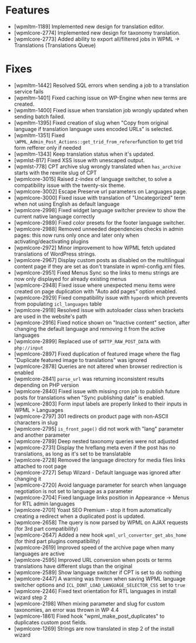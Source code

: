 # Features
* [wpmltm-1189] Implemented new design for translation editor.
* [wpmlcore-2774] Implemented new design for taxonomy translation.
* [wpmlcore-2773] Added ability to export all/filtered jobs in WPML -> Translations (Translations Queue)

# Fixes
* [wpmltm-1442] Resolved SQL errors when sending a job to a translation service fails
* [wpmltm-1401] Fixed caching issue on WP-Engine when new terms are created.
* [wpmltm-1400] Fixed issue when translation job wrongly updated when sending batch failed.
* [wpmltm-1395] Fixed creation of slug when "Copy from original language if translation language uses encoded URLs" is selected.
* [wpmltm-1351] Fixed `\WPML_Admin_Post_Actions::get_trid_from_referer`function to get trid form refferer only if needed
* [wpmltm-1343] Keep translation status when it's updated.
* [wpmlst-817] Fixed XSS issue with unescaped output.
* [wpmlst-778] CPT archive slug wrongly translated when `has_archive` starts with the rewrite slug of CPT
* [wpmlcore-3015] Raised z-index of language switcher, to solve a compatibility issue with the twenty-six theme.
* [wpmlcore-3002] Escape Preserve url parameters on Languages page.
* [wpmlcore-3000] Fixed issue with translation of "Uncategorized" term when not using English as default language
* [wpmlcore-2998] Fixed widget language switcher preview to show the current native language correctly
* [wpmlcore-2989] Fixed color presets for the footer language switcher.
* [wpmlcore-2988] Removed unneeded dependencies checks in admin pages: this now runs only once and later only when activating/deactivating plugins
* [wpmlcore-2972] Minor improvement to how WPML fetch updated translations of WordPress strings.
* [wpmlcore-2967] Display custom posts as disabled on the multilingual content page if they are set as don't translate in wpml-config.xml files.
* [wpmlcore-2951] Fixed Menus Sync so the links to menu strings are now only displayed for already existing menus
* [wpmlcore-2948] Fixed issue where unexpected menu items were created on page duplication with "Auto add pages" option enabled.
* [wpmlcore-2929] Fixed compatibility issue with `hyperdb` which prevents from populating `icl_languages` table
* [wpmlcore-2918] Resolved issue with autoloader class when brackets are used in the website's path
* [wpmlcore-2916] Fixed notice shown on "Inactive content" section, after changing the default language and removing it from the active languages
* [wpmlcore-2899] Replaced use of `$HTTP_RAW_POST_DATA` with `php://input`
* [wpmlcore-2897] Fixed duplication of featured image where the flag "Duplicate featured image to translations" was ignored
* [wpmlcore-2878] Queries are not altered when browser redirection is enabled
* [wpmlcore-2841] `parse_url` was returning inconsistent results depending on PHP version
* [wpmlcore-2840] Fixed issue with missing cron job to publish future posts for translations when "Sync publishing date" is enabled.
* [wpmlcore-2803] Form input labels are properly linked to their inputs in WPML > Languages
* [wpmlcore-2797] 301 redirects on product page with non-ASCII characters in slug
* [wpmlcore-2795] `is_front_page()` did not work with "lang" parameter and another parameter
* [wpmlcore-2789] Deep nested taxonomy queries were not adjusted
* [wpmlcore-2731] Display the hreflang meta even if the post has no translations, as long as it's set to be translatable
* [wpmlcore-2728] Removed the language directory for media files links attached to root page
* [wpmlcore-2727] Setup Wizard - Default language was ignored after changing it
* [wpmlcore-2720] Avoid language parameter for search when language negotiation is not set to language as a parameter
* [wpmlcore-2704] Fixed language links position in Appearance -> Menus for RTL admin languages
* [wpmlcore-2701] Yoast SEO Premium - stop it from automatically creating a redirect when a duplicated post is updated.
* [wpmlcore-2658] The query is now parsed by WPML on AJAX requests (for 3rd part compatibility)
* [wpmlcore-2647] Added a new hook `wpml_url_converter_get_abs_home` (for third part plugins compatibility)
* [wpmlcore-2619] Improved speed of the archive page when many languages are active
* [wpmlcore-2595] Improved URL conversion when posts or terms translations have different slugs than the original
* [wpmlcore-2589] Show language switcher if CPT is set to do nothing
* [wpmlcore-2447] A warning was thrown when saving WPML language switcher options and `ICL_DONT_LOAD_LANGUAGE_SELECTOR_CSS` set to `true`
* [wpmlcore-2246] Fixed text orientation for RTL languages in install wizard step 2
* [wpmlcore-2198] When mixing parameter and slug for custom taxonomies, an error was thrown in WP 4.4
* [wpmlcore-1861] Fixed hook "wpml_make_post_duplicates" to duplicates custom post fields.
* [wpmlcore-1269] Strings are now translated in step 2 of the install wizard